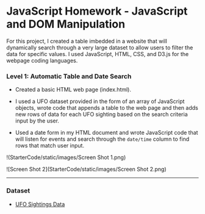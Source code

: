 # JavaScript Homework - JavaScript and DOM Manipulation

For this project, I created a table imbedded in a website that will dynamically search through a very large dataset to allow users to filter the data for specific values.  I used JavaScript, HTML, CSS, and D3.js for the webpage coding languages.


### Level 1: Automatic Table and Date Search

* Created a basic HTML web page (index.html).

* I used a UFO dataset provided in the form of an array of JavaScript objects, wrote code that appends a table to the web page and then adds new rows of data for each UFO sighting based on the search criteria input by the user.

* Used a date form in my HTML document and wrote JavaScript code that will listen for events and search through the `date/time` column to find rows that match user input.

!(StarterCode/static/images/Screen Shot 1.png)

![Screen Shot 2](StarterCode/static/images/Screen Shot 2.png)
- - -

### Dataset

* [UFO Sightings Data](StarterCode/static/js/data.js)
